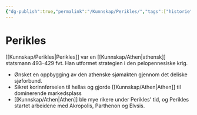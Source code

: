 ```yaml
---
{"dg-publish":true,"permalink":"/Kunnskap/Perikles/","tags":["historie"]}
---
```


# Perikles

[[Kunnskap/Perikles\|Perikles]] var en [[Kunnskap/Athen\|athensk]] statsmann 493–429 fvt. Han utformet strategien i den pelopennesiske krig.
- Ønsket en oppbygging av den athenske sjømakten gjennom det deliske sjøforbund.
- Sikret korinnførselen til hellas og gjorde [[Kunnskap/Athen\|Athen]] til dominerende markedsplass
- [[Kunnskap/Athen\|Athen]] ble mye rikere under Perikles' tid, og Perikles startet arbeidene med Akropolis, Parthenon og Elvsis.
